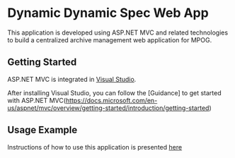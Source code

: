 # Dynamic Dynamic Spec Web App

This application is developed using ASP.NET MVC and related technologies to build a centralized archive management web application for MPOG.

## Getting Started

ASP.NET MVC is integrated in [Visual Studio](https://visualstudio.microsoft.com/downloads/).

After installing Visual Studio, you can follow the [Guidance] to get started with ASP.NET MVC(https://docs.microsoft.com/en-us/aspnet/mvc/overview/getting-started/introduction/getting-started)

## Usage Example

Instructions of how to use this application is presented [here](https://docs.google.com/presentation/d/1-GqdsO3ykJLpzPAhIJqzqy-scF_xQit6_vW5Kx7vHcg/edit?usp=sharing)


